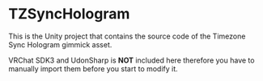 # TZSyncHologram
This is the Unity project that contains the source code of the Timezone Sync Hologram gimmick asset.

VRChat SDK3 and UdonSharp is **NOT** included here therefore you have to manually import them before you start to modify it.